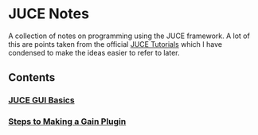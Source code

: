 # JUCE Notes

A collection of notes on programming using the JUCE framework. A lot of this are points taken from the official [JUCE Tutorials](https://juce.com/learn/tutorials/) which I have condensed to make the ideas easier to refer to later.

## Contents

### [JUCE GUI Basics](JUCE_GUI_basics.md)

### [Steps to Making a Gain Plugin](Gain_plugin.md)
